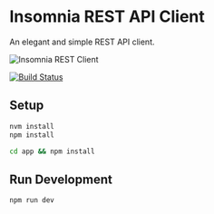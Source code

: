 Insomnia REST API Client
========================

An elegant and simple REST API client.

![Insomnia REST Client](http://i.imgur.com/kG0Tn6K.png)

[![Build Status](https://travis-ci.org/gschier/insomnia.svg?branch=master)](https://travis-ci.org/gschier/insomnia)

Setup
-----

```bash
nvm install
npm install

cd app && npm install
```

Run Development
---------------

```bash
npm run dev
```
